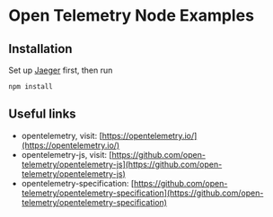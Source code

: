 # Open Telemetry Node Examples

## Installation

Set up [Jaeger](https://www.jaegertracing.io/docs/1.19/) first, then run

```
npm install
```

## Useful links

- opentelemetry, visit: [https://opentelemetry.io/](https://opentelemetry.io/)
- opentelemetry-js, visit: [https://github.com/open-telemetry/opentelemetry-js](https://github.com/open-telemetry/opentelemetry-js)
- opentelemetry-specification: [https://github.com/open-telemetry/opentelemetry-specification](https://github.com/open-telemetry/opentelemetry-specification)
